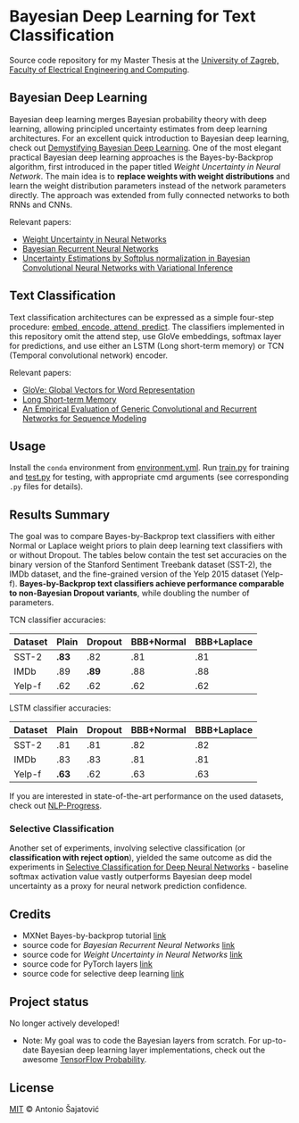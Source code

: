 # Bayesian Deep Learning for Text Classification

Source code repository for my Master Thesis at the [University of Zagreb, Faculty of Electrical Engineering and Computing](https://www.fer.unizg.hr/en).

## Bayesian Deep Learning
Bayesian deep learning merges Bayesian probability theory with deep learning, allowing principled uncertainty estimates from deep learning architectures. 
For an excellent quick introduction to Bayesian deep learning, check out [Demystifying Bayesian Deep Learning](https://ericmjl.github.io/bayesian-deep-learning-demystified/#/IntroductionSlide).
One of the most elegant practical Bayesian deep learning approaches is the Bayes-by-Backprop algorithm, first introduced in the paper titled *Weight Uncertainty in Neural Network*. 
The main idea is to **replace weights with weight distributions** and learn the weight distribution parameters instead of the network parameters directly.
The approach was extended from fully connected networks to both RNNs and CNNs.

Relevant papers:
* [Weight Uncertainty in Neural Networks](https://arxiv.org/abs/1505.05424)
* [Bayesian Recurrent Neural Networks](https://arxiv.org/abs/1704.02798)
* [Uncertainty Estimations by Softplus normalization in Bayesian Convolutional Neural Networks with Variational Inference](https://arxiv.org/abs/1806.05978)

## Text Classification
Text classification architectures can be expressed as a simple four-step procedure: [embed, encode, attend, predict](https://explosion.ai/blog/deep-learning-formula-nlp). 
The classifiers implemented in this repository omit the attend step, use GloVe embeddings, softmax layer for predictions, and use either an LSTM (Long short-term memory) or TCN (Temporal convolutional network) encoder.

Relevant papers:
* [GloVe: Global Vectors for Word Representation](https://nlp.stanford.edu/pubs/glove.pdf)
* [Long Short-term Memory](https://www.researchgate.net/publication/13853244_Long_Short-term_Memory)
* [An Empirical Evaluation of Generic Convolutional and Recurrent Networks for Sequence Modeling](https://arxiv.org/abs/1803.01271)

## Usage
Install the `conda` environment from [environment.yml](https://github.com/asajatovic/bayesian-deep-learning-text-classification/blob/master/environment.yml).
Run [train.py](https://github.com/asajatovic/bayesian-deep-learning-text-classification/blob/master/train.py) for training and [test.py](https://github.com/asajatovic/bayesian-deep-learning-text-classification/blob/master/test.py) for testing, with appropriate cmd arguments (see corresponding `.py` files for details).

## Results Summary
The goal was to compare Bayes-by-Backprop text classifiers with either Normal or Laplace weight priors to plain deep learning text classifiers with or without Dropout.
The tables below contain the test set accuracies on the binary version of the Stanford Sentiment Treebank dataset (SST-2), the IMDb dataset, and the fine-grained version of the Yelp 2015 dataset (Yelp-f).
**Bayes-by-Backprop text classifiers achieve performance comparable to non-Bayesian Dropout variants**, while doubling the number of parameters.

TCN classifier accuracies:

Dataset | Plain   | Dropout | BBB+Normal  | BBB+Laplace
------- | ------- | ------- | ------- | -------
SST-2   | **.83** | .82     | .81     | .81
IMDb    | .89     | **.89** | .88     | .88
Yelp-f  | .62     | .62     | .62     | .62

LSTM classifier accuracies:

Dataset | Plain   | Dropout | BBB+Normal  | BBB+Laplace 
------- | ------- | ------- | ------- | -------
SST-2   | .81     |.81      | .82     | .82
IMDb    | .83     | .83     | .81     | .81    
Yelp-f  | **.63** | .62     | .63     | .63

If you are interested in state-of-the-art performance on the used datasets, check out [NLP-Progress](http://nlpprogress.com/english/sentiment_analysis.html).

### Selective Classification
Another set of experiments, involving selective classification (or **classification with reject option**), yielded the same outcome as did the experiments in [Selective Classification for Deep Neural Networks](https://arxiv.org/abs/1705.08500) - baseline softmax activation value vastly outperforms Bayesian deep model uncertainty as a proxy for neural network prediction confidence.

## Credits
* MXNet Bayes-by-backprop tutorial [link](https://gluon.mxnet.io/chapter18_variational-methods-and-uncertainty/bayes-by-backprop.html)
* source code for *Bayesian Recurrent Neural Networks* [link](https://github.com/deepmind/sonnet/blob/master/sonnet/examples/brnn_ptb.py)
* source code for *Weight Uncertainty in Neural Networks* [link](https://github.com/tensorflow/models/tree/master/research/deep_contextual_bandits)
* source code for PyTorch layers [link](https://github.com/pytorch/pytorch)
* source code for selective deep learning [link](https://github.com/geifmany/selective_deep_learning)

## Project status
No longer actively developed!

* Note: My goal was to code the Bayesian layers from scratch. For up-to-date Bayesian deep learning layer implementations, check out the awesome [TensorFlow Probability](https://www.tensorflow.org/probability).

## License
[MIT](https://choosealicense.com/licenses/mit/) © Antonio Šajatović
